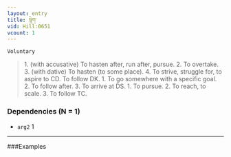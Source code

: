 ```yaml
---
layout: entry
title: སྙེག་
vid: Hill:0651
vcount: 1
---
```

`Voluntary` 
> 1\.
 (with accusative) To hasten after, run after, pursue\.
 2\.
 To overtake\.
 3\.
 (with dative) To hasten (to some place)\.
 4\.
 To strive, struggle for, to aspire to CD\.
 To follow DK\.
 1\.
 To go somewhere with a specific goal\.
 2\.
 To follow after\.
 3\.
 To arrive at DS\.
 1\.
 To pursue\.
 2\.
 To reach, to scale\.
 3\.
 To follow TC\.

### Dependencies (N = 1)
* `arg2` 1

---

###Examples



